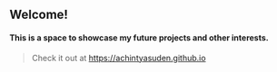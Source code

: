 ## Welcome!
#### This is a space to showcase my future projects and other interests.
> Check it out at https://achintyasuden.github.io

